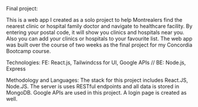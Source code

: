 Final project: 

This is a web app I created as a solo project to help Montrealers find the nearest clinic or hospital family doctor and navigate to healthcare facility. By entering your postal code, it will show you clinics and hospitals near you. Also you can add your clinics or hospitals to your favourite list. The web app was built over the course of two weeks as the final project for my Concordia Bootcamp course.

Technologies: FE: React.js, Tailwindcss for UI, Google APIs // BE: Node.js, Express

Methodology and Languages:
The stack for this project includes React.JS, Node.JS. The server is uses RESTful endpoints and all data is stored in MongoDB.
Google APIs are used in this project. A login page is created as well.


